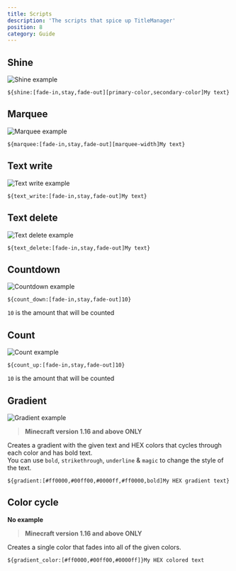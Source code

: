 ```yaml
---
title: Scripts
description: 'The scripts that spice up TitleManager'
position: 8
category: Guide
---
```


## Shine
![Shine example](https://github.com/Puharesource/TitleManager/blob/master/animation-gifs/shine.gif?raw=true)

```
${shine:[fade-in,stay,fade-out][primary-color,secondary-color]My text}
```

## Marquee
![Marquee example](https://github.com/Puharesource/TitleManager/blob/master/animation-gifs/marquee.gif?raw=true)

```
${marquee:[fade-in,stay,fade-out][marquee-width]My text}
```

## Text write
![Text write example](https://github.com/Puharesource/TitleManager/blob/master/animation-gifs/text_write.gif?raw=true)

```
${text_write:[fade-in,stay,fade-out]My text}
```

## Text delete
![Text delete example](https://github.com/Puharesource/TitleManager/blob/master/animation-gifs/text_delete.gif?raw=true)

```
${text_delete:[fade-in,stay,fade-out]My text}
```

## Countdown
![Countdown example](https://github.com/Puharesource/TitleManager/blob/master/animation-gifs/count_down.gif?raw=true)

```
${count_down:[fade-in,stay,fade-out]10}
```
`10` is the amount that will be counted

## Count
![Count example](https://github.com/Puharesource/TitleManager/blob/master/animation-gifs/count_up.gif?raw=true)

```
${count_up:[fade-in,stay,fade-out]10}
```
`10` is the amount that will be counted

## Gradient
![Gradient example](https://i.imgur.com/DjAXN6W.gif)

> **Minecraft version 1.16 and above ONLY**

Creates a gradient with the given text and HEX colors that cycles through each color and has bold text.  
You can use `bold`, `strikethrough`, `underline` & `magic` to change the style of the text.

```
${gradient:[#ff0000,#00ff00,#0000ff,#ff0000,bold]My HEX gradient text}
```

## Color cycle
<alert type="">

**No example**

</alert>

> **Minecraft version 1.16 and above ONLY**

Creates a single color that fades into all of the given colors.

```
${gradient_color:[#ff0000,#00ff00,#0000ff]}My HEX colored text
```
